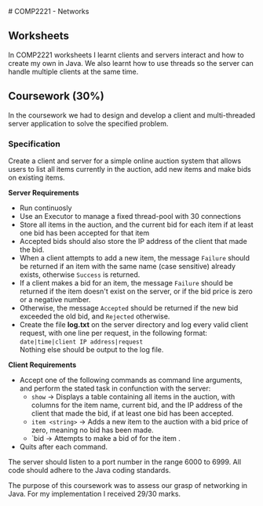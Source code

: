 # COMP2221 - Networks
## Worksheets
In COMP2221 worksheets I learnt clients and servers interact and how to create my own in Java. We also learnt how to use threads so the server can handle multiple clients at the same time.

## Coursework (30%)
In the coursework we had to design and develop a client and multi-threaded server application to solve the specified problem.
### Specification
Create a client and server for a simple online auction system that allows users to list all items currently in the auction, add new items and make bids on existing items.

**Server Requirements**
- Run continuosly
- Use an Executor to manage a fixed thread-pool with 30 connections
- Store all items in the auction, and the current bid for each item if at least one bid has been accepted for that item
- Accepted bids should also store the IP address of the client that made the bid.
- When a client attempts to add a new item, the message `Failure` should be returned if an item with the same name (case sensitive) already exists, otherwise `Success` is returned.
- If a client makes a bid for an item, the message `Failure` should be returned if the item doesn't exist on the server, or if the bid price is zero or a negative number.
- Otherwise, the message `Accepted` should be returned if the new bid exceeded the old bid, and `Rejected` otherwise.
- Create the file **log.txt** on the server directory and log every valid client request, with one line per request, in the following format: <br>
`date|time|client IP address|request` <br>
Nothing else should be output to the log file.

**Client Requirements**
- Accept one of the following commands as command line arguments, and perform the stated task in confunction with the server:
  - `show` -> Displays a table containing all items in the auction, with columns for the item name, current bid, and the IP address of the client that made the bid, if at least one bid has been accepted.
  - `item <string>` -> Adds a new item to the auction with a bid price of zero, meaning no bid has been made.
  - `bid <item> <value> -> Attempts to make a bid of <value> for the item <item>.
- Quits after each command.

The server should listen to a port number in the range 6000 to 6999. All code should adhere to the Java coding standards.

The purpose of this coursework was to assess our grasp of networking in Java. For my implementation I received 29/30 marks.
